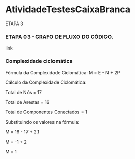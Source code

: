 # AtividadeTestesCaixaBranca
ETAPA 3

### ETAPA 03 - GRAFO DE FLUXO DO CÓDIGO.
link

### Complexidade ciclomática
Fórmula da Complexidade Ciclomática: M = E - N + 2P


Cálculo da Complexidade Ciclomática:

Total de Nós = 17

Total de Arestas = 16

Total de Componentes Conectados = 1


Substituindo os valores na fórmula:

M = 16 - 17 + 2.1

M = -1 + 2

M = 1
